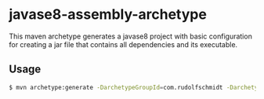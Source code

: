 # javase8-assembly-archetype

This maven archetype generates a javase8 project with basic configuration for creating a jar file that contains all dependencies and its executable.

## Usage
```bash
$ mvn archetype:generate -DarchetypeGroupId=com.rudolfschmidt -DarchetypeArtifactId=javase8-assembly-archetype
```

